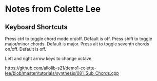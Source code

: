 # Notes from Colette Lee

## Keyboard Shortcuts
Press ctrl to toggle chord mode on/off. Default is off.
Press shift to toggle major/minor chords. Default is major.
Press alt to toggle seventh chords on/off. Default is off.

Left and right arrow keys to change octave.

https://github.com/allolib-s21/demo1-colette-lee/blob/master/tutorials/synthesis/081_Sub_Chords.cpp
